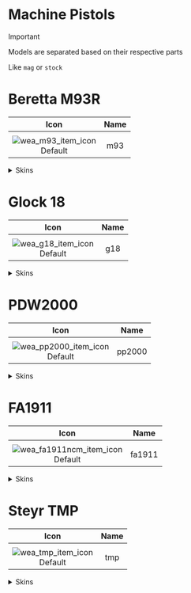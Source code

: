 # Machine Pistols

> [!IMPORTANT]
> Models are separated based on their respective parts
>
> Like `mag` or `stock`

# Beretta M93R

| Icon | Name |
| :--: | :--: | 
| | | | | 
![wea_m93_item_icon](https://github.com/user-attachments/assets/4453ce2e-7788-41ef-973f-6c1a221be03e)<br> Default | m93 | 

<details>
<summary> Skins </summary>

| Icon | Name |
| :--: | :--: |
| | 
| Icon | Name |
![wea_m93wgdiamond_item_icon](https://github.com/user-attachments/assets/0b47f3f7-52e5-4f00-9904-3defd6da05da)<br> wgdiamond | m93wgdiamond | 
| Icon | Name |
![wea_m93iridescent_item_icon](https://github.com/user-attachments/assets/ef1ab594-62bb-4225-92bd-6551071d46c1)<br> iridescent | m93iridescent | 
| Icon | Name |
![wea_m933kingdoms_item_icon](https://github.com/user-attachments/assets/b64eb208-8c6c-4c57-9126-f3f647ea32e5)<br> kingdoms | m93kingdoms | 
| Icon | Name |
![wea_m93battlepass_item_icon](https://github.com/user-attachments/assets/03e067b4-f85a-44d8-b26f-b8a774ff44c7)<br> battlepass | m93battlepass | 
| Icon | Name |
![wea_m93dystopian_item_icon](https://github.com/user-attachments/assets/6532b25c-e529-4405-8d17-667db8b6395a)<br> dystopian | m93dystopian | 
| Icon | Name |
![wea_m93gold_item_icon](https://github.com/user-attachments/assets/dac3a0bd-e842-4804-baac-4ca5d56901e4)<br> gold | m93gold | 
| Icon | Name |
![wea_m93wggold_item_icon](https://github.com/user-attachments/assets/45a5cfe6-e8e7-45c9-a823-4d4ac1219d74)<br> wggold | m93wggold | 

</details>

# Glock 18

| Icon | Name |
| :--: | :--: | 
| | | | | 
![wea_g18_item_icon](https://github.com/user-attachments/assets/5407ecc2-8552-4123-ac5f-b620646598ef)<br> Default | g18 | 

<details>
<summary> Skins </summary>

| Icon | Name |
| :--: | :--: |
| | 
| Icon | Name |
![wea_g18animal_item_icon](https://github.com/user-attachments/assets/b682c5ec-17f9-43a0-9759-6ed6788db974)<br> animal | g18animal | 
| Icon | Name |
![wea_g18bluejade_item_icon](https://github.com/user-attachments/assets/e48383b5-2fd8-4964-aa07-7db08ebfee74)<br> bluejade | g18bluejade | 
| Icon | Name |
![wea_g18deatheg_item_icon](https://github.com/user-attachments/assets/3c330945-1aee-4e58-bde4-7b755e086237)<br> deatheg | g18deathegdeatheg | 
| Icon | Name |
![wea_g18gld_item_icon](https://github.com/user-attachments/assets/93c14b46-715b-4a40-acf3-478f93737346)<br> gld | g18gld | 
| Icon | Name |
![wea_g18navyblue_item_icon](https://github.com/user-attachments/assets/773b7f04-30d4-46a4-af32-97f87a71fbf0)<br> navyblue | g18navyblue | 
| Icon | Name |
![wea_g18redjade_item_icon](https://github.com/user-attachments/assets/8268dc0c-711c-4f36-90bd-02bb388d3d47)<br> redjade | g18redjade | 
| Icon | Name |
![wea_g18wgdiamond_item_icon](https://github.com/user-attachments/assets/b2be147c-6046-4256-a6f7-eabc1a070ad0)<br> wgdiamond | g18wgdiamond | 
| Icon | Name |
![wea_g18wggold_item_icon](https://github.com/user-attachments/assets/5e16d932-6131-40b2-ad99-559440f2c643)<br> wggold | g18wggold | 
| Icon | Name |
![wea_g18wolf_item_icon](https://github.com/user-attachments/assets/2202e1f4-8444-4a36-b4fa-904ee2fe1b9b)<br> wolf | g18wolf | 

</details>

# PDW2000

| Icon | Name |
| :--: | :--: | 
| | | | | 
![wea_pp2000_item_icon](https://github.com/user-attachments/assets/847b9ee0-d8e8-4fc0-a521-da5ca99dd9d8)<br> Default | pp2000 | 

<details>
<summary> Skins </summary>

| Icon | Name |
| :--: | :--: |
| | 
| Icon | Name |
![wea_pp2000valentine_item_icon](https://github.com/user-attachments/assets/b7691557-e9cf-421a-bcaf-b338bd826148)<br> valentine | pp2000valentine | 
| Icon | Name |
![wea_pp2000popart_item_icon](https://github.com/user-attachments/assets/ea4c27c8-dad1-4923-b3e0-efdc0dd385e5)<br> popart | pp2000popart | 
| Icon | Name |
![wea_pp2000hive_item_icon](https://github.com/user-attachments/assets/fdc725ec-013a-43c9-8513-ddf73a1c6b6b)<br> hive | pp2000hive | 
| Icon | Name |
![wea_pp2000cell_item_icon](https://github.com/user-attachments/assets/ceb5aaa1-7639-4b59-8090-9b00ab74b3d1)<br> cell | pp2000cell | 
| Icon | Name |
![wea_pp2000bluing_item_icon](https://github.com/user-attachments/assets/0331062a-b37f-4026-9e8d-2e386fa02042)<br> bluing | pp2000bluing | 

</details>

# FA1911

| Icon | Name |
| :--: | :--: | 
| | | | | 
![wea_fa1911ncm_item_icon](https://github.com/user-attachments/assets/f169b55b-9c09-4ae4-822d-317e70995a8a)<br> Default | fa1911 | 

<details>
<summary> Skins </summary>

| Icon | Name |
| :--: | :--: |
| | 
| Icon | Name |
![wea_fa19113kingdoms_item_icon](https://github.com/user-attachments/assets/50675f36-9b04-428b-b7e5-ab68486a06b4)<br> kingdoms | fa1911kingdoms | 
| Icon | Name |
![wea_fa1911skull_item_icon](https://github.com/user-attachments/assets/246f9c6e-ae39-488a-9986-10ba35deacf6)<br> skull | fa1911skull | 
| Icon | Name |
![wea_fa1911rr_item_icon](https://github.com/user-attachments/assets/b2b38cc6-6305-4b8d-be2a-9328c333f12d)<br> rr | fa1911rr | 
| Icon | Name |
![wea_fa1911rare_item_icon](https://github.com/user-attachments/assets/25255676-9097-4710-9787-73efcde59a22)<br> rare | fa1911rare | 
| Icon | Name |
![wea_fa1911navyblue_item_icon](https://github.com/user-attachments/assets/281e8a71-2eeb-49bb-80cd-ae253ba0f0c9)<br> navyblue | fa1911navyblue | 
| Icon | Name |
![wea_fa1911clown_item_icon](https://github.com/user-attachments/assets/ba90b24f-0ac9-4385-8ec3-28513f6c63ad)<br> clown | fa1911clown | 
| Icon | Name |
![wea_fa1911campaigner_item_icon](https://github.com/user-attachments/assets/82b6dfb7-5a27-4f85-8a7f-741114e215b4)<br> campaigner | fa1911campaigner | 
| Icon | Name |
![wea_fa1911bluing_item_icon](https://github.com/user-attachments/assets/404f2db9-6df1-498f-bbb2-b06b3a437a90)<br> bluing | fa1911bluing | 
| Icon | Name |
![wea_fa1911wgdiamond_item_icon](https://github.com/user-attachments/assets/f4787d92-4d42-4b51-9e65-f70b8682899d)<br> wgdiamond | fa1911wgdiamond | 
| Icon | Name |
![wea_fa1911wgglod_item_icon](https://github.com/user-attachments/assets/58dfe464-6742-4d3f-a2dc-960cbeddbf92)<br> wgglod | fa1911wgglod | 
| Icon | Name |
![wea_fa1911two_item_icon](https://github.com/user-attachments/assets/4cd3ea80-13de-4cd5-a834-ffb7f99de9cb)<br> two | fa1911two | 

</details>

# Steyr TMP

| Icon | Name |
| :--: | :--: | 
| | | | | 
![wea_tmp_item_icon](https://github.com/user-attachments/assets/55de85d1-40cb-49fd-b6d0-5fafbfa06f12)<br> Default | tmp | 

<details>
<summary> Skins </summary>

| Icon | Name |
| :--: | :--: |
| | 
| Icon | Name |
![wea_tmps4wargodrare_item_icon](https://github.com/user-attachments/assets/0285e13a-55c4-4acc-a1b6-14f523664978)<br> wargodrare | tmpwargodrare | 
| Icon | Name |
![wea_tmpstar_item_icon](https://github.com/user-attachments/assets/1f3dbf90-bf7e-4aec-ab82-d4921d83f09c)<br> star | tmpstar | 
| Icon | Name |
![wea_tmpsnake_item_icon](https://github.com/user-attachments/assets/c21d2321-c4c2-460f-94f1-34f1334ba5fa)<br> snake | tmpsnake | 
| Icon | Name |
![wea_tmpse_item_icon](https://github.com/user-attachments/assets/ecde4254-f958-47a8-bea5-84c8c317a507)<br> se | tmpse | 
| Icon | Name |
![wea_tmps4wargodepic_item_icon](https://github.com/user-attachments/assets/79c9889b-35d1-464d-adb3-c2ba2d998ffe)<br> wargodepic | tmpwargodepic | 
| Icon | Name |
![wea_tmprobot_item_icon](https://github.com/user-attachments/assets/58e0daa1-6ddb-435a-aec3-7421949b5ee8)<br> robot | tmprobot | 
| Icon | Name |
![wea_tmpgold_item_icon](https://github.com/user-attachments/assets/7dc04b4e-1ae6-4f04-adf3-67bd23fe025d)<br> gold | tmpgold | 
| Icon | Name |
![wea_tmpevent_item_icon](https://github.com/user-attachments/assets/04f4a550-50f0-4228-b053-1b278766c793)<br> event | tmpevent | 
| Icon | Name |
![wea_tmpcash_item_icon](https://github.com/user-attachments/assets/212b6bbb-8bf9-4671-8c23-b5b6ff839155)<br> cash | tmpcash | 

</details>

